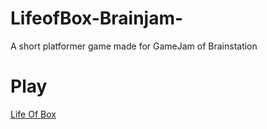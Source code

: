# LifeofBox-Brainjam-
A short platformer game made for GameJam of Brainstation

# Play
[Life Of Box](https://hasi-b.itch.io/life-of-box)
